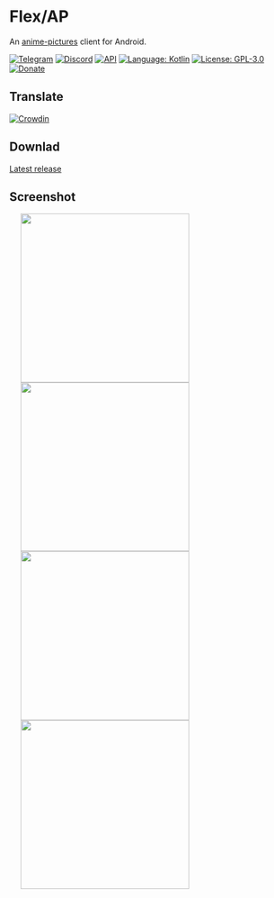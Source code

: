 # Flex/AP

An [anime-pictures](https://anime-pictures.net) client for Android.

[![Telegram](https://img.shields.io/badge/chat-Telegram-blue.svg)](https://t.me/flexbooru)
[![Discord](https://img.shields.io/discord/555912761742458880.svg?label=discord)](https://discord.gg/zxAX5Jh)
[![API](https://img.shields.io/badge/API-21%2B-brightgreen.svg?style=flat)](https://android-arsenal.com/api?level=21)
[![Language: Kotlin](https://img.shields.io/github/languages/top/flexbooru/flexbooru-ap.svg)](https://github.com/flexbooru/flexbooru-ap/search?l=kotlin)
[![License: GPL-3.0](https://img.shields.io/badge/license-GPL--3.0-orange.svg)](https://www.gnu.org/licenses/gpl-3.0)
[![Donate](https://img.shields.io/badge/Donate-PayPal-green.svg?label=donate)](https://www.paypal.me/fiepi)


## Translate

[![Crowdin](https://badges.crowdin.net/flexbooru-ap/localized.svg)](https://crowdin.com/project/flexbooru-ap) 


## Downlad

[Latest release](https://github.com/flexbooru/flexbooru-ap/releases/latest)

## Screenshot

<img src="art/screenshot_01.webp" height="300" hspace="20"> <img src="art/screenshot_02.webp" height="300" hspace="20"> <img src="art/screenshot_03.webp" height="300" hspace="20"> <img src="art/screenshot_04.webp" height="300" hspace="20">
